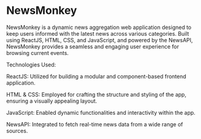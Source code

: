 # NewsMonkey
NewsMonkey is a dynamic news aggregation web application designed to keep users informed with the latest news across various categories. Built using ReactJS, HTML, CSS, and JavaScript, and powered by the NewsAPI, NewsMonkey provides a seamless and engaging user experience for browsing current events.

Technologies Used:

ReactJS:
Utilized for building a modular and component-based frontend application.

HTML & CSS: Employed for crafting the structure and styling of the app, ensuring a visually appealing layout.

JavaScript: Enabled dynamic functionalities and interactivity within the app.

NewsAPI: Integrated to fetch real-time news data from a wide range of sources.
